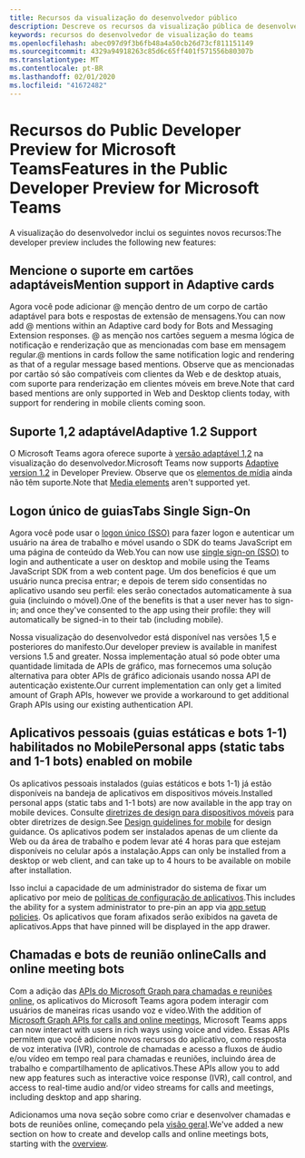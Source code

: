 ```yaml
---
title: Recursos da visualização do desenvolvedor público
description: Descreve os recursos da visualização pública de desenvolvedor do Microsoft Teams
keywords: recursos do desenvolvedor de visualização do teams
ms.openlocfilehash: abec097d9f3b6fb48a4a50cb26d73cf811151149
ms.sourcegitcommit: 4329a94918263c85d6c65ff401f571556b80307b
ms.translationtype: MT
ms.contentlocale: pt-BR
ms.lasthandoff: 02/01/2020
ms.locfileid: "41672482"
---
```

# <a name="features-in-the-public-developer-preview-for-microsoft-teams"></a><span data-ttu-id="10625-104">Recursos do Public Developer Preview for Microsoft Teams</span><span class="sxs-lookup"><span data-stu-id="10625-104">Features in the Public Developer Preview for Microsoft Teams</span></span>

<span data-ttu-id="10625-105">A visualização do desenvolvedor inclui os seguintes novos recursos:</span><span class="sxs-lookup"><span data-stu-id="10625-105">The developer preview includes the following new features:</span></span>

## <a name="mention-support-in-adaptive-cards"></a><span data-ttu-id="10625-106">Mencione o suporte em cartões adaptáveis</span><span class="sxs-lookup"><span data-stu-id="10625-106">Mention support in Adaptive cards</span></span>

<span data-ttu-id="10625-107">Agora você pode adicionar @ menção dentro de um corpo de cartão adaptável para bots e respostas de extensão de mensagens.</span><span class="sxs-lookup"><span data-stu-id="10625-107">You can now add @ mentions within an Adaptive card body for Bots and Messaging Extension responses.</span></span> <span data-ttu-id="10625-108">@ as menção nos cartões seguem a mesma lógica de notificação e renderização que as mencionadas com base em mensagem regular.</span><span class="sxs-lookup"><span data-stu-id="10625-108">@ mentions in cards follow the same notification logic and rendering as that of a regular message based mentions.</span></span> <span data-ttu-id="10625-109">Observe que as mencionadas por cartão só são compatíveis com clientes da Web e de desktop atuais, com suporte para renderização em clientes móveis em breve.</span><span class="sxs-lookup"><span data-stu-id="10625-109">Note that card based mentions are only supported in Web and Desktop clients today, with support for rendering in mobile clients coming soon.</span></span>

## <a name="adaptive-12-support"></a><span data-ttu-id="10625-110">Suporte 1,2 adaptável</span><span class="sxs-lookup"><span data-stu-id="10625-110">Adaptive 1.2 Support</span></span>

<span data-ttu-id="10625-111">O Microsoft Teams agora oferece suporte à [versão adaptável 1,2](https://github.com/microsoft/AdaptiveCards/releases/tag/v1.2.0) na visualização do desenvolvedor.</span><span class="sxs-lookup"><span data-stu-id="10625-111">Microsoft Teams now supports [Adaptive version 1.2](https://github.com/microsoft/AdaptiveCards/releases/tag/v1.2.0) in Developer Preview.</span></span> <span data-ttu-id="10625-112">Observe que os [elementos de mídia](https://adaptivecards.io/explorer/Media.html) ainda não têm suporte.</span><span class="sxs-lookup"><span data-stu-id="10625-112">Note that [Media elements](https://adaptivecards.io/explorer/Media.html) aren't supported yet.</span></span>

## <a name="tabs-single-sign-on"></a><span data-ttu-id="10625-113">Logon único de guias</span><span class="sxs-lookup"><span data-stu-id="10625-113">Tabs Single Sign-On</span></span>

<span data-ttu-id="10625-114">Agora você pode usar o [logon único (SSO)](~/tabs/how-to/authentication/auth-aad-sso.md) para fazer logon e autenticar um usuário na área de trabalho e móvel usando o SDK do teams JavaScript em uma página de conteúdo da Web.</span><span class="sxs-lookup"><span data-stu-id="10625-114">You can now use [single sign-on (SSO)](~/tabs/how-to/authentication/auth-aad-sso.md) to login and authenticate a user on desktop and mobile using the Teams JavaScript SDK from a web content page.</span></span> <span data-ttu-id="10625-115">Um dos benefícios é que um usuário nunca precisa entrar; e depois de terem sido consentidas no aplicativo usando seu perfil: eles serão conectados automaticamente à sua guia (incluindo o móvel).</span><span class="sxs-lookup"><span data-stu-id="10625-115">One of the benefits is that a user never has to sign-in; and once they've consented to the app using their profile: they will automatically be signed-in to their tab (including mobile).</span></span>

<span data-ttu-id="10625-116">Nossa visualização do desenvolvedor está disponível nas versões 1,5 e posteriores do manifesto.</span><span class="sxs-lookup"><span data-stu-id="10625-116">Our developer preview is available in manifest versions 1.5 and greater.</span></span> <span data-ttu-id="10625-117">Nossa implementação atual só pode obter uma quantidade limitada de APIs de gráfico, mas fornecemos uma solução alternativa para obter APIs de gráfico adicionais usando nossa API de autenticação existente.</span><span class="sxs-lookup"><span data-stu-id="10625-117">Our current implementation can only get a limited amount of Graph APIs, however we provide a workaround to get additional Graph APIs using our existing authentication API.</span></span>

## <a name="personal-apps-static-tabs-and-1-1-bots-enabled-on-mobile"></a><span data-ttu-id="10625-118">Aplicativos pessoais (guias estáticas e bots 1-1) habilitados no Mobile</span><span class="sxs-lookup"><span data-stu-id="10625-118">Personal apps (static tabs and 1-1 bots) enabled on mobile</span></span>

<span data-ttu-id="10625-119">Os aplicativos pessoais instalados (guias estáticos e bots 1-1) já estão disponíveis na bandeja de aplicativos em dispositivos móveis.</span><span class="sxs-lookup"><span data-stu-id="10625-119">Installed personal apps (static tabs and 1-1 bots) are now available in the app tray on mobile devices.</span></span> <span data-ttu-id="10625-120">Consulte [diretrizes de design para dispositivos móveis](~/tabs/design/tabs-mobile.md) para obter diretrizes de design.</span><span class="sxs-lookup"><span data-stu-id="10625-120">See [Design guidelines for mobile](~/tabs/design/tabs-mobile.md) for design guidance.</span></span> <span data-ttu-id="10625-121">Os aplicativos podem ser instalados apenas de um cliente da Web ou da área de trabalho e podem levar até 4 horas para que estejam disponíveis no celular após a instalação.</span><span class="sxs-lookup"><span data-stu-id="10625-121">Apps can only be installed from a desktop or web client, and can take up to 4 hours to be available on mobile after installation.</span></span>

<span data-ttu-id="10625-122">Isso inclui a capacidade de um administrador do sistema de fixar um aplicativo por meio de [políticas de configuração de aplicativos](/microsoftteams/teams-app-setup-policies).</span><span class="sxs-lookup"><span data-stu-id="10625-122">This includes the ability for a system administrator to pre-pin an app via [app setup policies](/microsoftteams/teams-app-setup-policies).</span></span> <span data-ttu-id="10625-123">Os aplicativos que foram afixados serão exibidos na gaveta de aplicativos.</span><span class="sxs-lookup"><span data-stu-id="10625-123">Apps that have pinned will be displayed in the app drawer.</span></span>

## <a name="calls-and-online-meeting-bots"></a><span data-ttu-id="10625-124">Chamadas e bots de reunião online</span><span class="sxs-lookup"><span data-stu-id="10625-124">Calls and online meeting bots</span></span>

<span data-ttu-id="10625-125">Com a adição das [APIs do Microsoft Graph para chamadas e reuniões online](/graph/api/resources/communications-api-overview?view=graph-rest-beta), os aplicativos do Microsoft Teams agora podem interagir com usuários de maneiras ricas usando voz e vídeo.</span><span class="sxs-lookup"><span data-stu-id="10625-125">With the addition of [Microsoft Graph APIs for calls and online meetings](/graph/api/resources/communications-api-overview?view=graph-rest-beta), Microsoft Teams apps can now interact with users in rich ways using voice and video.</span></span> <span data-ttu-id="10625-126">Essas APIs permitem que você adicione novos recursos do aplicativo, como resposta de voz interativa (IVR), controle de chamadas e acesso a fluxos de áudio e/ou vídeo em tempo real para chamadas e reuniões, incluindo área de trabalho e compartilhamento de aplicativos.</span><span class="sxs-lookup"><span data-stu-id="10625-126">These APIs allow you to add new app features such as interactive voice response (IVR), call control, and access to real-time audio and/or video streams for calls and meetings, including desktop and app sharing.</span></span>

<span data-ttu-id="10625-127">Adicionamos uma nova seção sobre como criar e desenvolver chamadas e bots de reuniões online, começando pela [visão geral](~/bots/calls-and-meetings/calls-meetings-bots-overview.md).</span><span class="sxs-lookup"><span data-stu-id="10625-127">We've added a new section on how to create and develop calls and online meetings bots, starting with the [overview](~/bots/calls-and-meetings/calls-meetings-bots-overview.md).</span></span>
